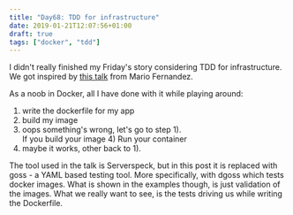 ```yaml
---
title: "Day68: TDD for infrastructure"
date: 2019-01-21T12:07:56+01:00
draft: true
tags: ["docker", "tdd"]
---
```

I didn't really finished my Friday's story considering TDD for infrastructure.
We got inspired by [this talk](https://github.com/sirech/talks/blob/master/2019-01-tw-tdd_containers.pdf) from Mario Fernandez.  

As a noob in Docker, all I have done with it while playing around:   
1) write the dockerfile for my app  
2) build my image
3) oops something's wrong, let's go to step 1).  
If you build your image 4) Run your container   
5) maybe it works, other back to 1).  

The tool used in the talk is Serverspeck, but in this post it is replaced with goss - a YAML based testing tool. More specifically, with dgoss which tests docker images. What is shown in the examples though, is just validation of the images. What we really want to see, is the tests driving us while writing the Dockerfile.  
